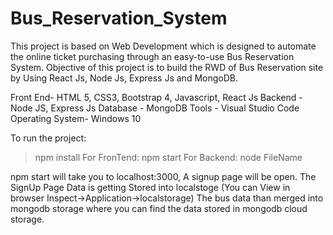 # Bus_Reservation_System
This project is based on Web Development which is designed to automate the online ticket purchasing through an easy-to-use Bus Reservation System. Objective of this project is to build the RWD of Bus Reservation site by Using React Js, Node Js, Express Js and MongoDB.

Front End- HTML 5, CSS3, Bootstrap 4, Javascript, React Js
Backend - Node JS, Express Js
Database - MongoDB
Tools - Visual Studio Code
Operating System- Windows 10

To run the project:
>npm install
For FronTend:
>npm start
For Backend:
>node FileName

npm start will take you to localhost:3000, A signup page will be open.
The SignUp Page Data is getting Stored into localstoge (You can View in browser Inspect->Application->localstorage)
The bus data than merged into mongodb storage where you can find the data stored in mongodb cloud storage.


